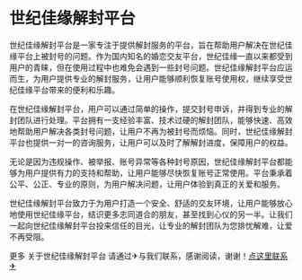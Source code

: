 # 世纪佳缘解封平台

世纪佳缘解封平台是一家专注于提供解封服务的平台，旨在帮助用户解决在世纪佳缘平台上被封号的问题。作为国内知名的婚恋交友平台，世纪佳缘一直以来都受到用户的青睐，但在使用过程中也难免会遇到一些封号问题。世纪佳缘解封平台应运而生，为用户提供专业的解封服务，让用户能够顺利恢复账号使用权，继续享受世纪佳缘平台带来的便利和乐趣。

在世纪佳缘解封平台，用户可以通过简单的操作，提交封号申诉，并得到专业的解封团队进行处理。平台拥有一支经验丰富、技术过硬的解封团队，能够快速、高效地帮助用户解决各类封号问题，让用户不再为被封号而烦恼。同时，世纪佳缘解封平台也提供一对一的咨询服务，让用户可以及时了解解封进度，保障用户的权益。

无论是因为违规操作、被举报、账号异常等各种封号原因，世纪佳缘解封平台都能够为用户提供有力的支持和帮助，让用户能够尽快恢复账号正常使用。平台秉承着公平、公正、专业的原则，为用户解决问题，让用户体验到真正的关爱和服务。

世纪佳缘解封平台致力于为用户打造一个安全、舒适的交友环境，让用户能够放心地使用世纪佳缘平台，结识更多志同道合的朋友，甚至找到心仪的另一半。让我们一起向世纪佳缘解封平台投来信任的目光，让专业的解封团队为您排忧解难，让爱不再受阻。

更多 关于世纪佳缘解封平台 请通过✈与我们联系，感谢阅读，谢谢！[点这里联系✈](https://d.k02.cc)